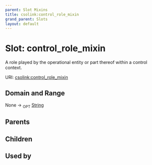 ```yaml
---
parent: Slot Mixins
title: csolink:control_role_mixin
grand_parent: Slots
layout: default
---
```


# Slot: control_role_mixin


A role played by the operational entity or part thereof within a control context.

URI: [csolink:control_role_mixin](https://w3id.org/csolink/vocab/control_role_mixin)

## Domain and Range

None ->  <sub>OPT</sub> [String](types/String.md)

## Parents


## Children


## Used by

